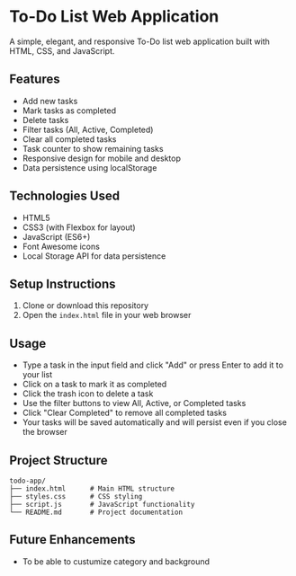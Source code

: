 # To-Do List Web Application

A simple, elegant, and responsive To-Do list web application built with HTML, CSS, and JavaScript.

## Features

- Add new tasks
- Mark tasks as completed
- Delete tasks
- Filter tasks (All, Active, Completed)
- Clear all completed tasks
- Task counter to show remaining tasks
- Responsive design for mobile and desktop
- Data persistence using localStorage

## Technologies Used

- HTML5
- CSS3 (with Flexbox for layout)
- JavaScript (ES6+)
- Font Awesome icons
- Local Storage API for data persistence

## Setup Instructions

1. Clone or download this repository
2. Open the `index.html` file in your web browser

## Usage

- Type a task in the input field and click "Add" or press Enter to add it to your list
- Click on a task to mark it as completed
- Click the trash icon to delete a task
- Use the filter buttons to view All, Active, or Completed tasks
- Click "Clear Completed" to remove all completed tasks
- Your tasks will be saved automatically and will persist even if you close the browser

## Project Structure

```
todo-app/
├── index.html      # Main HTML structure
├── styles.css      # CSS styling
├── script.js       # JavaScript functionality
└── README.md       # Project documentation
```

## Future Enhancements

- To be able to custumize category and background
